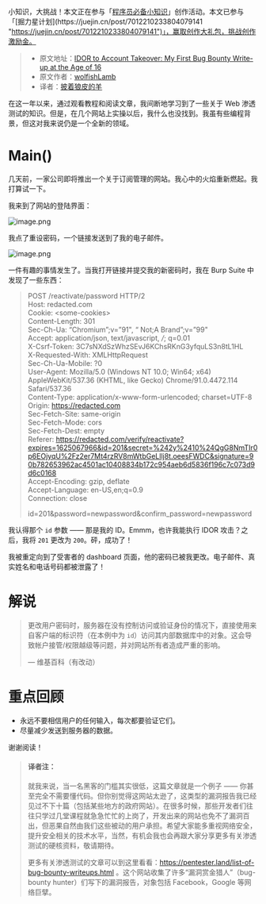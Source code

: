 小知识，大挑战！本文正在参与「[程序员必备小知识](https://juejin.cn/post/7008476801634680869 "https://juejin.cn/post/7008476801634680869")」创作活动。本文已参与「[掘力星计划](https://juejin.cn/post/7012210233804079141 "https://juejin.cn/post/7012210233804079141")」，赢取创作大礼包，挑战创作激励金。

> * 原文地址：[IDOR to Account Takeover: My First Bug Bounty Write-up at the Age of 16](https://medium.com/@jaredliw/idor-to-account-takeover-my-first-bug-bounty-write-up-at-the-age-of-16-b0b67ec13a11)
> * 原文作者：[wolfishLamb](https://medium.com/@jaredliw)
> * 译者：[披着狼皮的羊](https://juejin.cn/user/167543676602120)

在这一年以来，通过观看教程和阅读文章，我间断地学习到了一些关于 Web 渗透测试的知识。但是，在几个网站上实操以后，我什么也没找到。我虽有些编程背景，但这对我来说仍是一个全新的领域。

# Main()

几天前，一家公司即将推出一个关于订阅管理的网站。我心中的火焰重新燃起。我打算试一下。

我来到了网站的登陆界面：

![image.png](https://p6-juejin.byteimg.com/tos-cn-i-k3u1fbpfcp/62b9890329df4fbcafff361769cc1778~tplv-k3u1fbpfcp-watermark.image?)

我点了重设密码，一个链接发送到了我的电子邮件。

![image.png](https://p6-juejin.byteimg.com/tos-cn-i-k3u1fbpfcp/afb70cc64312457c95e344bbd1ce6fcd~tplv-k3u1fbpfcp-watermark.image?)

一件有趣的事情发生了。当我打开链接并提交我的新密码时，我在 Burp Suite 中发现了一些东西：

> POST /reactivate/password HTTP/2\
> Host: redacted.com\
> Cookie: \<some-cookies\>\
> Content-Length: 301\
> Sec-Ch-Ua: “Chromium”;v=”91", “ Not;A Brand”;v=”99"\
> Accept: application/json, text/javascript, */*; q=0.01\
> X-Csrf-Token: 3C7sNXdSzWhzSEvJ6KChsRKnG3yfquLS3n8tL1HL\
> X-Requested-With: XMLHttpRequest\
> Sec-Ch-Ua-Mobile: ?0\
> User-Agent: Mozilla/5.0 (Windows NT 10.0; Win64; x64) AppleWebKit/537.36 (KHTML, like Gecko) Chrome/91.0.4472.114 Safari/537.36\
> Content-Type: application/x-www-form-urlencoded; charset=UTF-8\
> Origin: https://redacted.com \
> Sec-Fetch-Site: same-origin\
> Sec-Fetch-Mode: cors\
> Sec-Fetch-Dest: empty\
> Referer: https://redacted.com/verify/reactivate?expires=1625067966&id=201&secret=%242y%2410%24QgG8NmTIr0p6EOjyqU%2Fz2er7Mt4rzRV8mWtbGeLllj8t.oeesFWDC&signature=90b782653962ac4501ac10408834b172c954aeb6d5836f196c7c073d9d6c0168 \
> Accept-Encoding: gzip, deflate\
> Accept-Language: en-US,en;q=0.9\
> Connection: close
>
> id=201&password=newpassword&confirm_password=newpassword

我认得那个 `id` 参数 —— 那是我的 ID。Emmm，也许我能执行 IDOR 攻击？之后，我将 `201` 更改为 `200`。砰，成功了！

我被重定向到了受害者的 dashboard 页面，他的密码已被我更改。电子邮件、真实姓名和电话号码都被泄露了！

# 解说

> 更改用户密码时，服务器在没有控制访问或验证身份的情况下，直接使用来自客户端的标识符（在本例中为 `id`）访问其内部数据库中的对象。这会导致帐户接管/权限越级等问题，并对网站所有者造成严重的影响。
>
> — 维基百科（有改动）

# 重点回顾

-   永远不要相信用户的任何输入，每次都要验证它们。
-   尽量减少发送到服务器的数据。

谢谢阅读！

> #### 译者注：
>
> 就我来说，当一名黑客的门槛其实很低，这篇文章就是一个例子 —— 你甚至完全不需要懂代码。但你别觉得这网站太逊了，这类型的漏洞报告我已经见过不下十篇（包括某些地方的政府网站）。在很多时候，那些开发者们往往只学过几堂课程就急急忙忙的上岗了，开发出来的网站也免不了漏洞百出，但恶果自然由我们这些被动的用户承担。希望大家能多重视网络安全，提升安全相关的技术水平，当然，有机会我也会再跟大家分享更多有关渗透测试的硬核资料，敬请期待。
>
> 更多有关渗透测试的文章可以到这里看看：https://pentester.land/list-of-bug-bounty-writeups.html 。这个网站收集了许多“漏洞赏金猎人”（bug-bounty hunter）们写下的漏洞报告，对象包括 Facebook，Google 等网络巨擘。